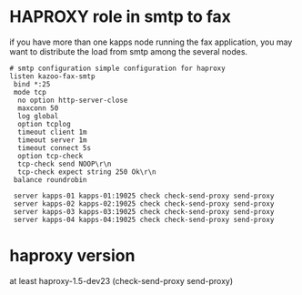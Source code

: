 # HAPROXY role in smtp to fax
if you have more than one kapps node running the fax application, you may want to distribute the load from smtp among the several nodes.

```
# smtp configuration simple configuration for haproxy
listen kazoo-fax-smtp
 bind *:25
 mode tcp
  no option http-server-close
  maxconn 50
  log global
  option tcplog
  timeout client 1m
  timeout server 1m
  timeout connect 5s
  option tcp-check
  tcp-check send NOOP\r\n
  tcp-check expect string 250 Ok\r\n
 balance roundrobin

 server kapps-01 kapps-01:19025 check check-send-proxy send-proxy
 server kapps-02 kapps-02:19025 check check-send-proxy send-proxy
 server kapps-03 kapps-03:19025 check check-send-proxy send-proxy
 server kapps-04 kapps-04:19025 check check-send-proxy send-proxy
```
# haproxy version
at least haproxy-1.5-dev23 (check-send-proxy send-proxy)
